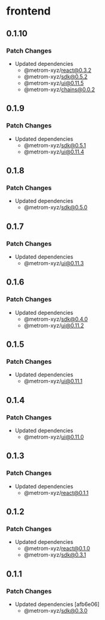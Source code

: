# frontend

## 0.1.10

### Patch Changes

- Updated dependencies
  - @metrom-xyz/react@0.3.2
  - @metrom-xyz/sdk@0.5.2
  - @metrom-xyz/ui@0.11.5
  - @metrom-xyz/chains@0.0.2

## 0.1.9

### Patch Changes

- Updated dependencies
  - @metrom-xyz/sdk@0.5.1
  - @metrom-xyz/ui@0.11.4

## 0.1.8

### Patch Changes

- Updated dependencies
  - @metrom-xyz/sdk@0.5.0

## 0.1.7

### Patch Changes

- Updated dependencies
  - @metrom-xyz/ui@0.11.3

## 0.1.6

### Patch Changes

- Updated dependencies
  - @metrom-xyz/sdk@0.4.0
  - @metrom-xyz/ui@0.11.2

## 0.1.5

### Patch Changes

- Updated dependencies
  - @metrom-xyz/ui@0.11.1

## 0.1.4

### Patch Changes

- Updated dependencies
  - @metrom-xyz/ui@0.11.0

## 0.1.3

### Patch Changes

- Updated dependencies
  - @metrom-xyz/react@0.1.1

## 0.1.2

### Patch Changes

- Updated dependencies
  - @metrom-xyz/react@0.1.0
  - @metrom-xyz/sdk@0.3.1

## 0.1.1

### Patch Changes

- Updated dependencies [afb6e06]
  - @metrom-xyz/sdk@0.3.0
